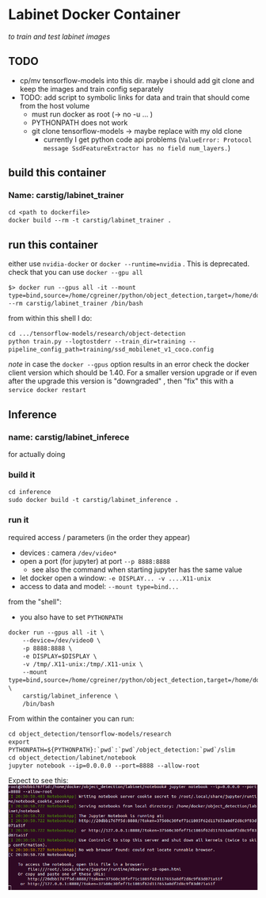 # Labinet Docker Container

_to train and test labinet images_

## TODO
- cp/mv tensorflow-models into this dir. maybe i should add git clone and keep the images and train config separately
- TODO: add script to symbolic links for data and train that should come from the host volume
  - must run docker as root (-> no -u ... )
  - PYTHONPATH does not work
  - git clone tensorflow-models -> maybe replace with my old clone
    - currently I get python code api problems (`ValueError: Protocol message SsdFeatureExtractor has no field num_layers.`)

## build this container

### Name: carstig/labinet_trainer

```
cd <path to dockerfile> 
docker build --rm -t carstig/labinet_trainer .
```

## run this container

either use `nvidia-docker` or `docker --runtime=nvidia` . This is deprecated. check that you can use `docker --gpu all` 

```
$> docker run --gpus all -it --mount type=bind,source=/home/cgreiner/python/object_detection,target=/home/docker/object_detection --rm carstig/labinet_trainer /bin/bash
``` 

from within this shell I do:
```
cd .../tensorflow-models/research/object-detection
python train.py --logtostderr --train_dir=training --pipeline_config_path=training/ssd_mobilenet_v1_coco.config
```

*note* in case the `docker --gpus` option results in an error check the docker client version which should be 1.40. For a smaller version upgrade or if even after the upgrade this version is "downgraded" , then "fix" this with a `service docker restart`

## Inference
### name: carstig/labinet_inferece
for actually doing 

### build it
```
cd inference
sudo docker build -t carstig/labinet_inference .
```

### run it
required access / parameters (in the order they appear)
- devices : camera `/dev/video*`
- open a port (for jupyter) at port `--p 8888:8888`
  - see also the command when starting jupyter has the same value 
- let docker open a window: `-e DISPLAY... -v ....X11-unix`
- access to data and model: `--mount type=bind...`

from the "shell":
- you also have to set `PYTHONPATH`


```
docker run --gpus all -it \
    --device=/dev/video0 \
    -p 8888:8888 \
    -e DISPLAY=$DISPLAY \
    -v /tmp/.X11-unix:/tmp/.X11-unix \
    --mount type=bind,source=/home/cgreiner/python/object_detection,target=/home/docker/object_detection \
    carstig/labinet_inference \
    /bin/bash
```

From within the container you can run:

```
cd object_detection/tensorflow-models/research
export PYTHONPATH=${PYTHONPATH}:`pwd`:`pwd`/object_detection:`pwd`/slim
cd object_detection/labinet/notebook
jupyter notebook --ip=0.0.0.0 --port=8888 --allow-root
```

Expect to see this:
![Jupyter notebook start output](./screenshots/jupyter_start_output.png)

